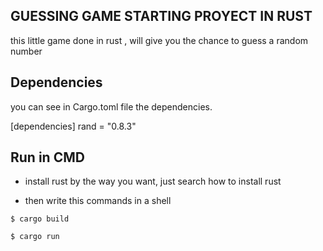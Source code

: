 ## GUESSING GAME STARTING PROYECT IN RUST
this little game done in rust , will give you the chance to guess a random number 


## Dependencies

you can see in Cargo.toml file the dependencies.

[dependencies]
rand = "0.8.3"

## Run in CMD 

- install rust by the way you want, just search how to install rust


- then write this commands in a shell 

```
$ cargo build
```

```
$ cargo run 
```

